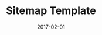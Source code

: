 ---
title: Sitemap Template
linktitle:
description:
date: 2017-02-01
publishdate: 2017-02-01
lastmod: 2017-02-01
weight:
tags: []
draft: false
slug:
aliases:
notes:
---